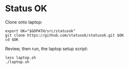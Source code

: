 # Status OK

Clone onto laptop:

```
export OK="$GOPATH/src/statusok"
git clone https://github.com/statusok/statusok.git $OK
cd $OK
```

Review, then run, the laptop setup script:

```
less laptop.sh
./laptop.sh
```
